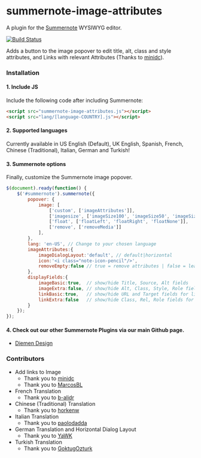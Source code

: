 # summernote-image-attributes
A plugin for the [Summernote](https://github.com/summernote/summernote/) WYSIWYG editor.

[![Build Status](https://travis-ci.org/DiemenDesign/summernote-image-attributes.svg?branch=master)](https://travis-ci.org/DiemenDesign/summernote-image-attributes)

Adds a button to the image popover to edit title, alt, class and style attributes, and Links with relevant Attributes (Thanks to [minidc](https://github.com/ninidc)).

### Installation

#### 1. Include JS

Include the following code after including Summernote:

```html
<script src="summernote-image-attributes.js"></script>
<script src="lang/[language-COUNTRY].js"></script>
```

#### 2. Supported languages
Currently available in US English (Default), UK English, Spanish, French, Chinese (Traditional), Italian, German and Turkish!

#### 3. Summernote options
Finally, customize the Summernote image popover.

```javascript
$(document).ready(function() {
    $('#summernote').summernote({
        popover: {
            image: [
                ['custom', ['imageAttributes']],
                ['imagesize', ['imageSize100', 'imageSize50', 'imageSize25']],
                ['float', ['floatLeft', 'floatRight', 'floatNone']],
                ['remove', ['removeMedia']]
            ],
        },
        lang: 'en-US', // Change to your chosen language
        imageAttributes:{
            imageDialogLayout:'default', // default|horizontal
            icon:'<i class="note-icon-pencil"/>',
            removeEmpty:false // true = remove attributes | false = leave empty if present
        },
        displayFields:{
            imageBasic:true,  // show/hide Title, Source, Alt fields
            imageExtra:false, // show/hide Alt, Class, Style, Role fields
            linkBasic:true,   // show/hide URL and Target fields for link
            linkExtra:false   // show/hide Class, Rel, Role fields for link
        }
    });
});
```

#### 4. Check out our other Summernote Plugins via our main Github page.
- [Diemen Design](https://github.com/DiemenDesign/)

### Contributors
- Add links to Image
  - Thank you to [minidc](https://github.com/ninidc)
  - Thank you to [MarcosBL](https://github.com/MarcosBL)
- French Translation
  - Thank you to [b-alidr](https://github.com/b-alidra)
- Chinese (Traditional) Translation
  - Thank you to [horkenw](https://github.com/horkenw)
- Italian Translation
  - Thank you to [paolodadda](https://github.com/paolodadda)
- German Translation and Horizontal Dialog Layout
  - Thank you to [YaWK](https://github.com/YaWK)
- Turkish Translation
  - Thank you to [GoktugOzturk](https://github.com/GoktugOzturk)
